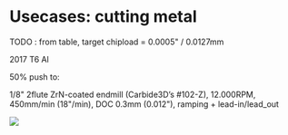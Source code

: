 # Usecases: cutting metal

TODO : from table, target chipload = 0.0005"  / 0.0127mm

2017 T6 Al

50% push to:

1/8" 2flute ZrN-coated endmill \(Carbide3D’s \#102-Z\), 12.000RPM, 450mm/min \(18"/min\), DOC 0.3mm \(0.012"\), ramping + lead-in/lead\_out

![](.gitbook/assets/cutting_metal_profile_cut.png)

